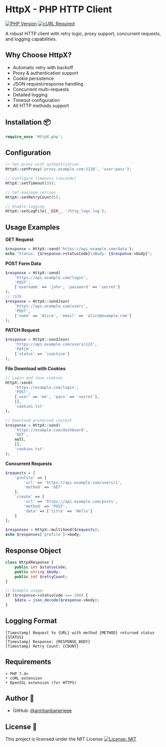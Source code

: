 # HttpX - PHP HTTP Client

[![PHP Version](https://img.shields.io/badge/PHP-7.4%2B-blue.svg)](https://php.net/)
[![cURL Required](https://img.shields.io/badge/cURL-Required-green.svg)](https://curl.se/)

A robust HTTP client with retry logic, proxy support, concurrent requests, and logging capabilities.

##   Why Choose HttpX? 
- Automatic retry with backoff
- Proxy & authentication support
- Cookie persistence
- JSON request/response handling
- Concurrent multi-requests
- Detailed logging
- Timeout configuration
- All HTTP methods support

## Installation 📦
```php
require_once 'HttpX.php';
```

## Configuration 
```php
// Set proxy with authentication
HttpX::setProxy('proxy.example.com:3128', 'user:pass');

// Configure timeouts (seconds)
HttpX::setTimeout(20);

// Set maximum retries
HttpX::setRetryCount(5);

// Enable logging
HttpX::setLogFile(__DIR__.'/http_logs.log');
```
## Usage Examples
<b>GET Request</b>
```php
$response = HttpX::send('https://api.example.com/data');
echo "Status: {$response->statusCode}\nBody: {$response->body}";
```
<b>POST Form Data</b>
```php
$response = HttpX::send(
    'https://api.example.com/login',
    'POST',
    ['username' => 'john', 'password' => 'secret']
);
// JSON
$response = HttpX::sendJson(
    'https://api.example.com/users',
    'POST',
    ['name' => 'Alice', 'email' => 'alice@example.com']
);
```
<b>PATCH Request</b>
```php
$response = HttpX::sendJson(
    'https://api.example.com/users/123',
    'PATCH',
    ['status' => 'inactive']
);
```
<b>File Download with Cookies</b>
```php
// Login and save cookies
HttpX::send(
    'https://example.com/login',
    'POST',
    ['user' => 'me', 'pass' => 'secret'],
    [],
    'cookies.txt'
);

// Download protected content
$response = HttpX::send(
    'https://example.com/dashboard',
    'GET',
    null,
    [],
    'cookies.txt'
);
```
<b>Concurrent Requests</b>
```php
$requests = [
    'profile' => [
        'url' => 'https://api.example.com/users/1',
        'method' => 'GET'
    ],
    'create' => [
        'url' => 'https://api.example.com/posts',
        'method' => 'POST',
        'data' => ['title' => 'Hello']
    ]
];

$responses = HttpX::multiSend($requests);
echo $responses['profile']->body;
```

## Response Object
```php
class HttpXResponse {
    public int $statusCode;
    public string $body;
    public int $retryCount;
}

// Example usage:
if ($response->statusCode === 200) {
    $data = json_decode($response->body);
}
```
## Logging Format
```log
[Timestamp] Request to {URL} with method {METHOD} returned status {STATUS}
[Timestamp] Response: {RESPONSE_BODY}
[Timestamp] Retry Count: {COUNT}
```

## Requirements 
```
• PHP 7.4+
• cURL extension
• OpenSSL extension (for HTTPS)
```

## Author 👤 
- GitHub: [@anirbanbanerjeee](https://github.com/anirbanbanerjeee)  

## License 📄
This project is licensed under the MIT License
[![License: MIT](https://img.shields.io/badge/License-MIT-yellow.svg)](https://opensource.org/licenses/MIT)
